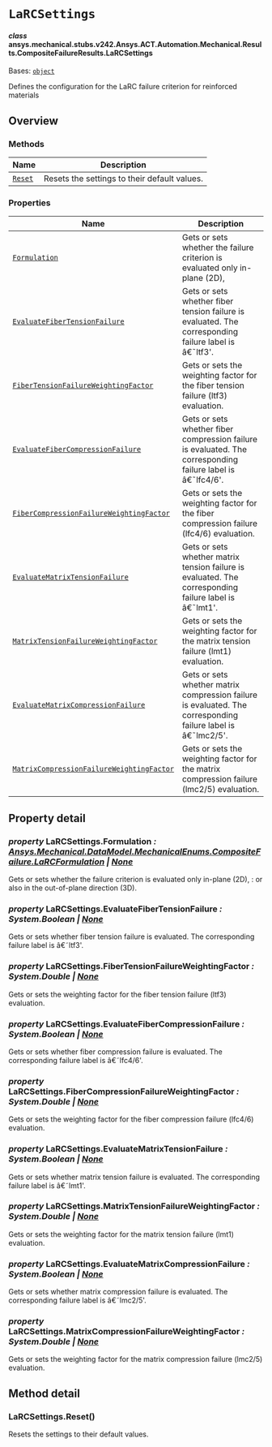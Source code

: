 # `LaRCSettings`



#### *class* ansys.mechanical.stubs.v242.Ansys.ACT.Automation.Mechanical.Results.CompositeFailureResults.LaRCSettings

Bases: [`object`](https://docs.python.org/3/library/functions.html#object)

Defines the configuration for the LaRC failure criterion for reinforced materials

<!-- !! processed by numpydoc !! -->

<a id="overview"></a>

## Overview

### Methods

| Name | Description |
|----------------------------------|------------------------------------------------|
| [`Reset`](#LaRCSettings.Reset)   | Resets the settings to their default values.   |

### Properties

| Name | Description |
|----------------------------------------------------------------------------------------------------|------------------------------------------------------------------------------------------------------------|
| [`Formulation`](#LaRCSettings.Formulation)                                                         | Gets or sets whether the failure criterion is evaluated only in-plane (2D),                                |
| [`EvaluateFiberTensionFailure`](#LaRCSettings.EvaluateFiberTensionFailure)                         | Gets or sets whether fiber tension failure is evaluated. The corresponding failure label is â€˜ltf3'.        |
| [`FiberTensionFailureWeightingFactor`](#LaRCSettings.FiberTensionFailureWeightingFactor)           | Gets or sets the weighting factor for the fiber tension failure (ltf3) evaluation.                         |
| [`EvaluateFiberCompressionFailure`](#LaRCSettings.EvaluateFiberCompressionFailure)                 | Gets or sets whether fiber compression failure is evaluated. The corresponding failure label is â€˜lfc4/6'.  |
| [`FiberCompressionFailureWeightingFactor`](#LaRCSettings.FiberCompressionFailureWeightingFactor)   | Gets or sets the weighting factor for the fiber compression failure (lfc4/6) evaluation.                   |
| [`EvaluateMatrixTensionFailure`](#LaRCSettings.EvaluateMatrixTensionFailure)                       | Gets or sets whether matrix tension failure is evaluated. The corresponding failure label is â€˜lmt1'.       |
| [`MatrixTensionFailureWeightingFactor`](#LaRCSettings.MatrixTensionFailureWeightingFactor)         | Gets or sets the weighting factor for the matrix tension failure (lmt1) evaluation.                        |
| [`EvaluateMatrixCompressionFailure`](#LaRCSettings.EvaluateMatrixCompressionFailure)               | Gets or sets whether matrix compression failure is evaluated. The corresponding failure label is â€˜lmc2/5'. |
| [`MatrixCompressionFailureWeightingFactor`](#LaRCSettings.MatrixCompressionFailureWeightingFactor) | Gets or sets the weighting factor for the matrix compression failure (lmc2/5) evaluation.                  |

<a id="property-detail"></a>

## Property detail

<a id="LaRCSettings.Formulation"></a>

### *property* LaRCSettings.Formulation *: [Ansys.Mechanical.DataModel.MechanicalEnums.CompositeFailure.LaRCFormulation](../../../../../Mechanical/DataModel/MechanicalEnums/CompositeFailure/LaRCFormulation.md#ansys.mechanical.stubs.v242.Ansys.Mechanical.DataModel.MechanicalEnums.CompositeFailure.LaRCFormulation) | [None](https://docs.python.org/3/library/constants.html#None)*

Gets or sets whether the failure criterion is evaluated only in-plane (2D),
: or also in the out-of-plane direction (3D).

<!-- !! processed by numpydoc !! -->

<a id="LaRCSettings.EvaluateFiberTensionFailure"></a>

### *property* LaRCSettings.EvaluateFiberTensionFailure *: System.Boolean | [None](https://docs.python.org/3/library/constants.html#None)*

Gets or sets whether fiber tension failure is evaluated. The corresponding failure label is â€˜ltf3'.

<!-- !! processed by numpydoc !! -->

<a id="LaRCSettings.FiberTensionFailureWeightingFactor"></a>

### *property* LaRCSettings.FiberTensionFailureWeightingFactor *: System.Double | [None](https://docs.python.org/3/library/constants.html#None)*

Gets or sets the weighting factor for the fiber tension failure (ltf3) evaluation.

<!-- !! processed by numpydoc !! -->

<a id="LaRCSettings.EvaluateFiberCompressionFailure"></a>

### *property* LaRCSettings.EvaluateFiberCompressionFailure *: System.Boolean | [None](https://docs.python.org/3/library/constants.html#None)*

Gets or sets whether fiber compression failure is evaluated. The corresponding failure label is â€˜lfc4/6'.

<!-- !! processed by numpydoc !! -->

<a id="LaRCSettings.FiberCompressionFailureWeightingFactor"></a>

### *property* LaRCSettings.FiberCompressionFailureWeightingFactor *: System.Double | [None](https://docs.python.org/3/library/constants.html#None)*

Gets or sets the weighting factor for the fiber compression failure (lfc4/6) evaluation.

<!-- !! processed by numpydoc !! -->

<a id="LaRCSettings.EvaluateMatrixTensionFailure"></a>

### *property* LaRCSettings.EvaluateMatrixTensionFailure *: System.Boolean | [None](https://docs.python.org/3/library/constants.html#None)*

Gets or sets whether matrix tension failure is evaluated. The corresponding failure label is â€˜lmt1'.

<!-- !! processed by numpydoc !! -->

<a id="LaRCSettings.MatrixTensionFailureWeightingFactor"></a>

### *property* LaRCSettings.MatrixTensionFailureWeightingFactor *: System.Double | [None](https://docs.python.org/3/library/constants.html#None)*

Gets or sets the weighting factor for the matrix tension failure (lmt1) evaluation.

<!-- !! processed by numpydoc !! -->

<a id="LaRCSettings.EvaluateMatrixCompressionFailure"></a>

### *property* LaRCSettings.EvaluateMatrixCompressionFailure *: System.Boolean | [None](https://docs.python.org/3/library/constants.html#None)*

Gets or sets whether matrix compression failure is evaluated. The corresponding failure label is â€˜lmc2/5'.

<!-- !! processed by numpydoc !! -->

<a id="LaRCSettings.MatrixCompressionFailureWeightingFactor"></a>

### *property* LaRCSettings.MatrixCompressionFailureWeightingFactor *: System.Double | [None](https://docs.python.org/3/library/constants.html#None)*

Gets or sets the weighting factor for the matrix compression failure (lmc2/5) evaluation.

<!-- !! processed by numpydoc !! -->

<a id="method-detail"></a>

## Method detail

<a id="LaRCSettings.Reset"></a>

### LaRCSettings.Reset()

Resets the settings to their default values.

<!-- !! processed by numpydoc !! -->

